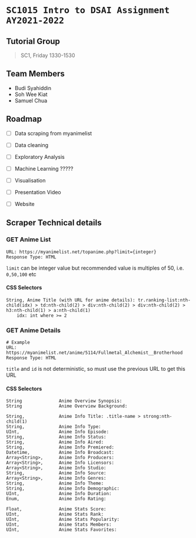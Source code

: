 # `SC1015 Intro to DSAI Assignment AY2021-2022`

## Tutorial Group
> SC1, Friday 1330-1530

## Team Members
- Budi Syahiddin
- Soh Wee Kiat 
- Samuel Chua


## Roadmap
- [ ] Data scraping from myanimelist
- [ ] Data cleaning
- [ ] Exploratory Analysis 
- [ ] Machine Learning ?????
- [ ] Visualisation
- [ ] Presentation Video
- [ ] Website


## Scraper Technical details

### GET Anime List
```
URL: https://myanimelist.net/topanime.php?limit={integer}
Response Type: HTML
```
`limit` can be integer value but recommended value is multiples of 50, i.e. `0,50,100` etc

#### CSS Selectors
```
String, Anime Title (with URL for anime details): tr.ranking-list:nth-child(idx) > td:nth-child(2) > div:nth-child(2) > div:nth-child(2) > h3:nth-child(1) > a:nth-child(1)
    idx: int where >= 2
```

### GET Anime Details
```
# Example
URL: https://myanimelist.net/anime/5114/Fullmetal_Alchemist__Brotherhood
Response Type: HTML
```
`title` and `id` is not deterministic, so must use the previous URL to get this URL

#### CSS Selectors
```
String              Anime Overview Synopsis: 
String              Anime Overview Background: 

String,             Anime Info Title: .title-name > strong:nth-child(1)
String,             Anime Info Type: 
UInt,               Anime Info Episode:
String,             Anime Info Status: 
String,             Anime Info Aired: 
String,             Anime Info Premiered: 
Datetime,           Anime Info Broadcast: 
Array<String>,      Anime Info Producers: 
Array<String>,      Anime Info Licensors: 
Array<String>,      Anime Info Studio: 
String,             Anime Info Source: 
Array<String>,      Anime Info Genres: 
String,             Anime Info Theme: 
String,             Anime Info Demographic: 
UInt,               Anime Info Duration: 
Enum,               Anime Info Rating: 

Float,              Anime Stats Score: 
UInt,               Anime Stats Rank: 
UInt,               Anime Stats Popularity: 
UInt,               Anime Stats Members: 
UInt,               Anime Stats Favorites: 
```